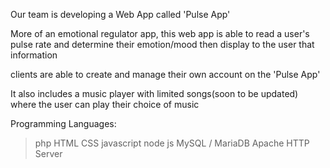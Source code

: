 Our team is developing a Web App called 'Pulse App'

More of an emotional regulator app, this web app is able to read a user's pulse rate and determine their emotion/mood then display to the user that information

clients are able to create and manage their own account on the 'Pulse App' 

It also includes a music player with limited songs(soon to be updated) where the user can play their choice of music

Programming Languages:
> php
> HTML
> CSS
> javascript
> node js
> MySQL / MariaDB
> Apache HTTP Server
